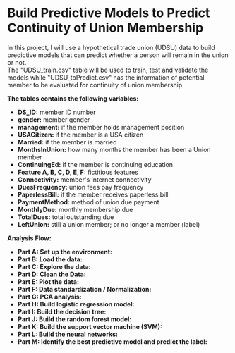 # Build Predictive Models to Predict Continuity of Union Membership
In this project, I will use a hypothetical trade union (UDSU) data to build predictive models that can predict whether a person will remain in the union or not.       
The "UDSU_train.csv" table will be used to train, test and validate the models while "UDSU_toPredict.csv" has the information of potential member to be evaluated for continuity of union membership. 

**The tables contains the following variables:**    
- **DS_ID:** member ID number  
- **gender:** member gender  
- **management:** if the member holds management position  
- **USACitizen:** if the member is a USA citizen  
- **Married:** if the member is married  
- **MonthsInUnion:** how many months the member has been a Union member  
- **ContinuingEd:** if the member is continuing education  
- **Feature A, B, C, D, E, F:** fictitious features  
- **Connectivity:** member's internet connectivity  
- **DuesFrequency:** union fees pay frequency  
- **PaperlessBill:** if the member receives paperless bill  
- **PaymentMethod:** method of union due payment  
- **MonthlyDue:** monthly membership due   
- **TotalDues:** total outstanding due  
- **LeftUnion:** still a union member; or no longer a member (label)    

**Analysis Flow:**
- **Part A: Set up the environment:**
- **Part B: Load the data:**  
- **Part C: Explore the data:**  
- **Part D: Clean the Data:**  
- **Part E: Plot the data:**  
- **Part F: Data standardization / Normalization:**  
- **Part G: PCA analysis:**  
- **Part H: Build logistic regression model:**  
- **Part I: Build the decision tree:**  
- **Part J: Build the random forest model:**  
- **Part K: Build the support vector machine (SVM):**  
- **Part L: Build the neural networks:**  
- **Part M: Identify the best predictive model and predict the label:**
